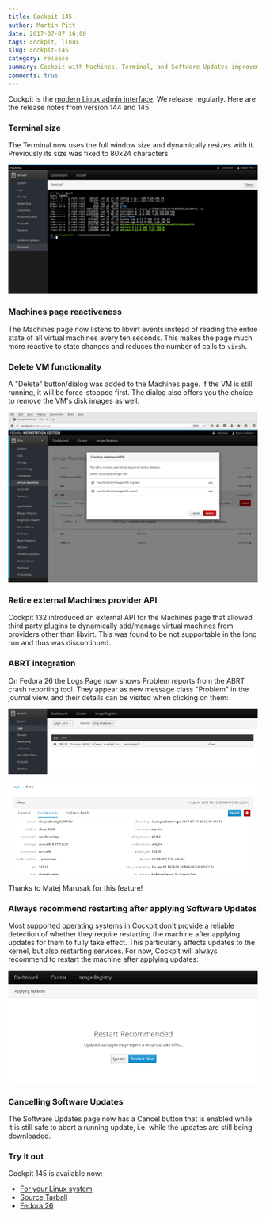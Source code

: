 ```yaml
---
title: Cockpit 145
author: Martin Pitt
date: 2017-07-07 16:00
tags: cockpit, linux
slug: cockpit-145
category: release
summary: Cockpit with Machines, Terminal, and Software Updates improvements
comments: true
---
```


Cockpit is the [modern Linux admin interface](http://cockpit-project.org/). We release regularly.
Here are the release notes from version 144 and 145.

### Terminal size

The Terminal now uses the full window size and dynamically resizes with it.
Previously its size was fixed to 80x24 characters.

![Full-window terminal](images/terminal-full-window.png)

### Machines page reactiveness

The Machines page now listens to libvirt events instead of reading the entire
state of all virtual machines every ten seconds. This makes the page much more
reactive to state changes and reduces the number of calls to `virsh`.

### Delete VM functionality

A "Delete" button/dialog was added to the Machines page. If the VM is still
running, it will be force-stopped first. The dialog also offers you the choice
to remove the VM's disk images as well.

![Delete VM](images/machines-delete.png)

### Retire external Machines provider API

Cockpit 132 introduced an external API for the Machines page that allowed third
party plugins to dynamically add/manage virtual machines from providers other
than libvirt. This was found to be not supportable in the long run and thus was
discontinued.

### ABRT integration

On Fedora 26 the Logs Page now shows Problem reports from the ABRT crash
reporting tool. They appear as new message class "Problem" in the journal view,
and their details can be visited when clicking on them:

![ABRT list view](images/logs-abrt-list.png)

![ABRT detail view](images/logs-abrt-details.png)

Thanks to Matej Marusak for this feature!

### Always recommend restarting after applying Software Updates

Most supported operating systems in Cockpit don't provide a reliable
detection of whether they require restarting the machine after applying updates
for them to fully take effect. This particularly affects updates to the kernel,
but also restarting services. For now, Cockpit will always recommend to
restart the machine after applying updates:

![Restart after Updates](images/updates-restart.png)

### Cancelling Software Updates

The Software Updates page now has a Cancel button that is enabled while it is
still safe to abort a running update, i.e. while the updates are still being
downloaded.

### Try it out

Cockpit 145 is available now:

 * [For your Linux system](http://cockpit-project.org/running.html)
 * [Source Tarball](https://github.com/cockpit-project/cockpit/releases/tag/145)
 * [Fedora 26](https://bodhi.fedoraproject.org/updates/cockpit-145-1.fc26)
